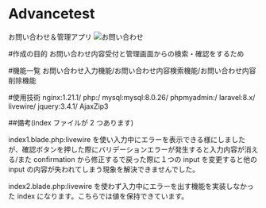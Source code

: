 # Advancetest

お問い合わせ＆管理アプリ
![お問い合わせ](https://user-images.githubusercontent.com/127584258/233978341-257599a3-9e78-4207-9f08-3295248b376f.jpg)

#作成の目的
お問い合わせ内容受付と管理画面からの検索・確認をするため

#機能一覧
お問い合わせ入力機能/お問い合わせ内容検索機能/お問い合わせ内容削除機能

#使用技術
nginx:1.21.1/
php:/
mysql:mysql:8.0.26/
phpmyadmin:/
laravel:8.x/
livewire/
jquery:3.4.1/
AjaxZip3

##備考(index ファイルが 2 つあります)

index1.blade.php:livewire を使い入力中にエラーを表示できる様にしましたが、確認ボタンを押した際にバリデーションエラーが発生すると入力内容が消える/また confirmation から修正するで戻った際に１つの input を変更すると他の input の内容が失われてしまう現象を解決できませんでした。

index2.blade.php:livewire を使わず入力中にエラーを出す機能を実装しなかった index になります。こちらでは値を保持できています。
